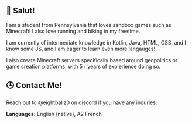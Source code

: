 ## 👋 Salut!

I am a student from Pennsylvania that loves sandbox games such as Minecraft! I also love running and biking in my freetime.

I am currently of intermediate knowledge in Kotlin, Java, HTML, CSS, and I know some JS, and I am eager to learn even more langauges!

I also create Minecraft servers specifically based around geopolitics or game creation platforms, with 5+ years of expierience doing so.

## 🕒 Contact Me!

Reach out to @eightballz0 on discord if you have any inquries.

**Languages:** English (native), A2 French
